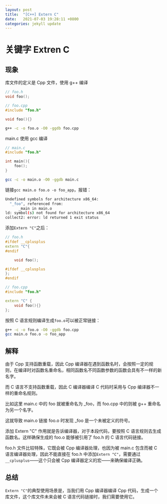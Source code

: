 ```yaml
---
layout: post
title:  "[C++] Extern C"
date:   2021-07-03 19:28:11 +0800
categories: jekyll update
---
```


# 关键字 Extren C
## 现象
库文件的定义是 Cpp 文件，使用 g++ 编译
```c++
// foo.h
void foo();

// foo.cpp
#include "foo.h"

void foo(){}
```
```bash
g++ -c -o foo.o -O0 -ggdb foo.cpp
```
main.c 使用 gcc 编译

```c++
// main.c
#include "foo.h"

int main(){
    foo();
}
```
```bash
gcc -c -o main.o -O0 -ggdb main.c
```

链接`gcc main.o foo.o -o foo_app`，报错：
```bash
Undefined symbols for architecture x86_64:
  "_foo", referenced from:
      _main in main.o
ld: symbol(s) not found for architecture x86_64
collect2: error: ld returned 1 exit status
```

添加`Extern "C"`之后：
```c++
// foo.h
#ifdef __cplusplus
extern "C"{
#endif

    void foo();

#ifdef __cplusplus
};
#endif

// foo.cpp
#include "foo.h"

extern "C" {
    void foo(){}
};
```
按照 C 语言规则编译生成`foo.o`可以被正常链接：
```bash
g++ -c -o foo.o -O0 -ggdb foo.cpp
gcc main.o foo.o -o foo_app
```

## 解释
由于 Cpp 支持函数重载，因此 Cpp 编译器在遇到函数名时，会按照一定的规则，在编译时对函数名重命名，相同函数名不同函数参数的函数会具有不一样的新名字。

而 C 语言不支持函数重载，因此 C 编译器编译 C 代码时采用与 Cpp 编译器不一样的重命名规则。

比如这里 main.c 中的 foo 就被重命名为 _foo，而 foo.cpp 中的则被 g++ 重命名为另一个名字。

这就导致 main.o 链接 foo.o 时发现 _foo 是一个未被定义的符号。

添加 Extern "C" 作用就是告诉编译器，对于本段代码，要按照 C 语言规则去生成函数名。这样确保生成的 foo.o 能够被引用了 foo.h 的 C 语言代码链接。

foo.h 文件比较特殊，它既会被 Cpp 编译器处理，也因为被 main.c 包含而被 C 语言编译器处理，因此不能直接在 foo.h 中添加`Extern "C"`，需要通过`__cplusplus`——这个只会被 Cpp 编译器定义的宏——来确保编译正确。

## 总结
`Extern "C"`的典型使用场景是，当我们用 Cpp 编译器编译 Cpp 代码，生成一个库文件，这个库文件未来会被 C 语言代码链接时，我们需要使用它。